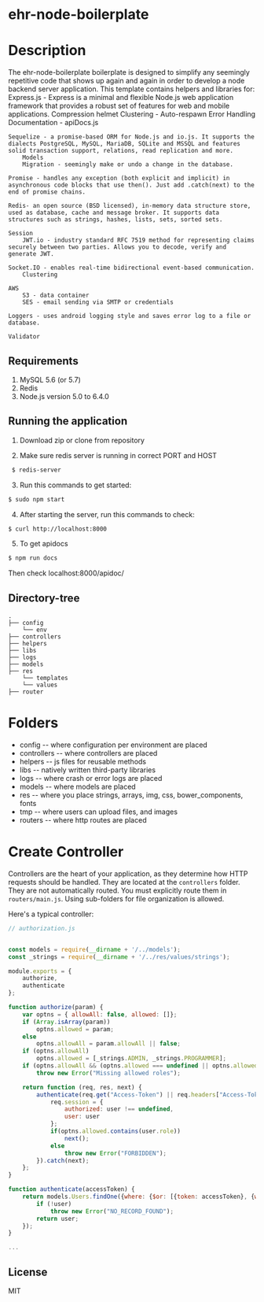 # ehr-node-boilerplate

# Description
The ehr-node-boilerplate boilerplate is designed to simplify any seemingly repetitive code that shows up again and again in order to develop a node backend server application.
This template contains helpers and libraries for:
    Express.js - Express is a minimal and flexible Node.js web application framework that provides a robust set of features for web and mobile applications.
        Compression
        helmet
        Clustering - Auto-respawn
        Error Handling
        Documentation - apiDocs.js

    Sequelize - a promise-based ORM for Node.js and io.js. It supports the dialects PostgreSQL, MySQL, MariaDB, SQLite and MSSQL and features solid transaction support, relations, read replication and more.
        Models
        Migration - seemingly make or undo a change in the database.

    Promise - handles any exception (both explicit and implicit) in asynchronous code blocks that use then(). Just add .catch(next) to the end of promise chains.

    Redis- an open source (BSD licensed), in-memory data structure store, used as database, cache and message broker. It supports data structures such as strings, hashes, lists, sets, sorted sets.

    Session
        JWT.io - industry standard RFC 7519 method for representing claims securely between two parties. Allows you to decode, verify and generate JWT.

    Socket.IO - enables real-time bidirectional event-based communication.
        Clustering

    AWS
        S3 - data container
        SES - email sending via SMTP or credentials

    Loggers - uses android logging style and saves error log to a file or database.

    Validator


Requirements
-----
1. MySQL 5.6 (or 5.7)
2. Redis
3. Node.js version 5.0 to 6.4.0

## Running the application
1. Download zip or clone from repository

2. Make sure redis server is running in correct PORT and HOST
 ```sh
  $ redis-server
  ```
3. Run this commands to get started:
  ```sh
  $ sudo npm start
  ```
4. After starting the server, run this commands to check:
  ```sh
  $ curl http://localhost:8000
  ```
5. To get apidocs
  ```sh
  $ npm run docs
  ```
  Then check localhost:8000/apidoc/

 ## Directory-tree
```
.
├── config
    └── env
├── controllers
├── helpers
├── libs
├── logs
├── models
├── res
    └── templates
    └── values
├── router
```

# Folders
- config -- where configuration per environment are placed
- controllers -- where controllers are placed
- helpers -- js files for reusable methods
- libs -- natively written third-party libraries
- logs -- where crash or error logs are placed
- models -- where models are placed
- res -- where you place strings, arrays, img, css, bower_components, fonts
- tmp -- where users can upload files, and images
- routers -- where http routes are placed

# Create Controller
 Controllers are the heart of your application, as they determine how HTTP requests should be handled. They are located at the `controllers` folder. They are not automatically routed. You must explicitly route them in `routers/main.js`. Using sub-folders for file organization is allowed.

Here's a typical controller:

```javascript
// authorization.js


const models = require(__dirname + '/../models');
const _strings = require(__dirname + '/../res/values/strings');

module.exports = {
    authorize,
    authenticate
};

function authorize(param) {
    var optns = { allowAll: false, allowed: []};
    if (Array.isArray(param))
        optns.allowed = param;
    else
        optns.allowAll = param.allowAll || false;
    if (optns.allowAll)
        optns.allowed = [_strings.ADMIN, _strings.PROGRAMMER];
    if (optns.allowAll && (optns.allowed === undefined || optns.allowed.length === 0))
        throw new Error("Missing allowed roles");

    return function (req, res, next) {
        authenticate(req.get("Access-Token") || req.headers["Access-Token"]).then(function (user) {
            req.session = {
                authorized: user !== undefined,
                user: user
            };
            if(optns.allowed.contains(user.role))
                next();
            else
                throw new Error("FORBIDDEN");
        }).catch(next);
    };
}

function authenticate(accessToken) {
    return models.Users.findOne({where: {$or: [{token: accessToken}, {web_token: accessToken}]}}).then(function (user) {
        if (!user)
            throw new Error("NO_RECORD_FOUND");
        return user;
    });
}

...
```

License
-----
MIT